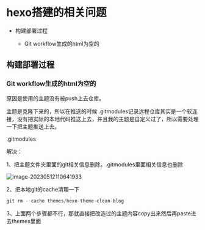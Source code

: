 # hexo搭建的相关问题

- 构建部署过程

  - Git workflow生成的html为空的

    

## 构建部署过程

### Git workflow生成的html为空的

原因是使用的主题没有被push上去仓库。

主题是克隆下来的，所以在推送的时候 .gitmodules记录远程仓库其实是一个软连接，没有把实际的本地代码推送上去，并且我的主题是自定义过了，所以需要处理一下把主题推送上去。

.gitmodules

解决：

1、把主题文件夹里面的git相关信息删除。.gitmodules里面相关信息也删除

![image-20230512110641933](/Users/fengyuanzhi/myfiles/fyz/blog/source/statics/image-20230512110641933.png)

2、把本地git的cache清理一下

```javascript
git rm --cache themes/hexo-theme-clean-blog
```

3、上面两个步骤都不行，那就直接把改造过的主题内容copy出来然后再paste进去themes里面